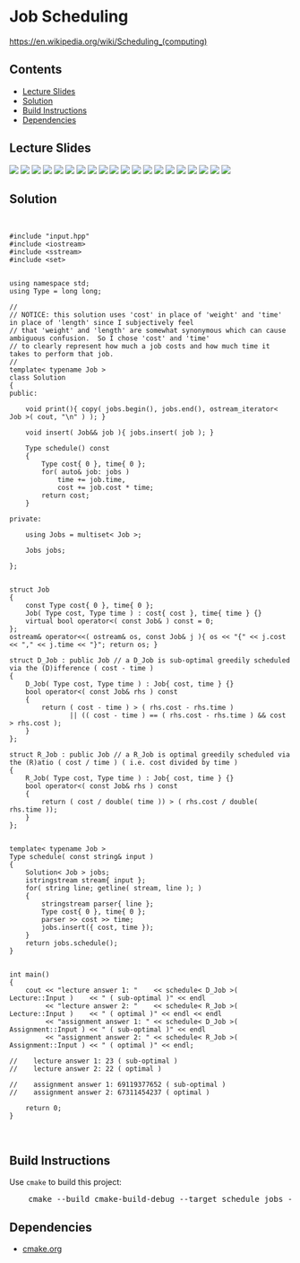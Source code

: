 <h1 id="job_scheduler">Job Scheduling</h1>
<a href="https://en.wikipedia.org/wiki/Scheduling_(computing)">https://en.wikipedia.org/wiki/Scheduling_(computing)</a>
<h2>Contents</h2>
<ul>
  <li>
      <a href="#slides">Lecture Slides</a>
  </li>
  <li>
    <a href="#solution">Solution</a>
  </li>
  <li>
    <a href="#build">Build Instructions</a>
  </li>
  <li>
    <a href="#dependencies">Dependencies</a>
  </li>
</ul>

<h2 id="slides">Lecture Slides</h2>
<img src="https://github.com/claytonjwong/Algorithms-Stanford/blob/master/course3/schedule_jobs/documentation/job_00.png" />
<img src="https://github.com/claytonjwong/Algorithms-Stanford/blob/master/course3/schedule_jobs/documentation/job_01.png" />
<img src="https://github.com/claytonjwong/Algorithms-Stanford/blob/master/course3/schedule_jobs/documentation/job_02.png" />
<img src="https://github.com/claytonjwong/Algorithms-Stanford/blob/master/course3/schedule_jobs/documentation/job_03.png" />
<img src="https://github.com/claytonjwong/Algorithms-Stanford/blob/master/course3/schedule_jobs/documentation/job_04.png" />
<img src="https://github.com/claytonjwong/Algorithms-Stanford/blob/master/course3/schedule_jobs/documentation/job_05.png" />
<img src="https://github.com/claytonjwong/Algorithms-Stanford/blob/master/course3/schedule_jobs/documentation/job_06.png" />
<img src="https://github.com/claytonjwong/Algorithms-Stanford/blob/master/course3/schedule_jobs/documentation/job_07.png" />
<img src="https://github.com/claytonjwong/Algorithms-Stanford/blob/master/course3/schedule_jobs/documentation/job_08.png" />
<img src="https://github.com/claytonjwong/Algorithms-Stanford/blob/master/course3/schedule_jobs/documentation/job_09.png" />
<img src="https://github.com/claytonjwong/Algorithms-Stanford/blob/master/course3/schedule_jobs/documentation/job_10.png" />
<img src="https://github.com/claytonjwong/Algorithms-Stanford/blob/master/course3/schedule_jobs/documentation/job_11.png" />
<img src="https://github.com/claytonjwong/Algorithms-Stanford/blob/master/course3/schedule_jobs/documentation/job_12.png" />
<img src="https://github.com/claytonjwong/Algorithms-Stanford/blob/master/course3/schedule_jobs/documentation/job_13.png" />
<img src="https://github.com/claytonjwong/Algorithms-Stanford/blob/master/course3/schedule_jobs/documentation/job_14.png" />
<img src="https://github.com/claytonjwong/Algorithms-Stanford/blob/master/course3/schedule_jobs/documentation/job_15.png" />
<img src="https://github.com/claytonjwong/Algorithms-Stanford/blob/master/course3/schedule_jobs/documentation/job_16.png" />
<img src="https://github.com/claytonjwong/Algorithms-Stanford/blob/master/course3/schedule_jobs/documentation/job_17.png" />
<img src="https://github.com/claytonjwong/Algorithms-Stanford/blob/master/course3/schedule_jobs/documentation/job_18.png" />
<img src="https://github.com/claytonjwong/Algorithms-Stanford/blob/master/course3/schedule_jobs/documentation/job_19.png" />

<h2 id="solution">Solution</h2>
<pre>

    #include "input.hpp"
    #include <iostream>
    #include <sstream>
    #include <set>
    
    
    using namespace std;
    using Type = long long;
    
    //
    // NOTICE: this solution uses 'cost' in place of 'weight' and 'time' in place of 'length' since I subjectively feel
    // that 'weight' and 'length' are somewhat synonymous which can cause ambiguous confusion.  So I chose 'cost' and 'time'
    // to clearly represent how much a job costs and how much time it takes to perform that job.
    //
    template< typename Job >
    class Solution
    {
    public:
    
        void print(){ copy( jobs.begin(), jobs.end(), ostream_iterator< Job >( cout, "\n" ) ); }
    
        void insert( Job&& job ){ jobs.insert( job ); }
    
        Type schedule() const
        {
            Type cost{ 0 }, time{ 0 };
            for( auto& job: jobs )
                time += job.time,
                cost += job.cost * time;
            return cost;
        }
    
    private:
    
        using Jobs = multiset< Job >;
    
        Jobs jobs;
    
    };
    
    
    struct Job
    {
        const Type cost{ 0 }, time{ 0 };
        Job( Type cost, Type time ) : cost{ cost }, time{ time } {}
        virtual bool operator<( const Job& ) const = 0;
    };
    ostream& operator<<( ostream& os, const Job& j ){ os << "{" << j.cost << "," << j.time << "}"; return os; }
    
    struct D_Job : public Job // a D_Job is sub-optimal greedily scheduled via the (D)ifference ( cost - time )
    {
        D_Job( Type cost, Type time ) : Job{ cost, time } {}
        bool operator<( const Job& rhs ) const
        {
            return ( cost - time ) > ( rhs.cost - rhs.time )
                   || (( cost - time ) == ( rhs.cost - rhs.time ) && cost > rhs.cost );
        }
    };
    
    struct R_Job : public Job // a R_Job is optimal greedily scheduled via the (R)atio ( cost / time ) ( i.e. cost divided by time )
    {
        R_Job( Type cost, Type time ) : Job{ cost, time } {}
        bool operator<( const Job& rhs ) const
        {
            return ( cost / double( time )) > ( rhs.cost / double( rhs.time ));
        }
    };
    
    
    template< typename Job >
    Type schedule( const string& input )
    {
        Solution< Job > jobs;
        istringstream stream{ input };
        for( string line; getline( stream, line ); )
        {
            stringstream parser{ line };
            Type cost{ 0 }, time{ 0 };
            parser >> cost >> time;
            jobs.insert({ cost, time });
        }
        return jobs.schedule();
    }
    
    
    int main()
    {
        cout << "lecture answer 1: "    << schedule< D_Job >( Lecture::Input )    << " ( sub-optimal )" << endl
             << "lecture answer 2: "    << schedule< R_Job >( Lecture::Input )    << " ( optimal )" << endl << endl
             << "assignment answer 1: " << schedule< D_Job >( Assignment::Input ) << " ( sub-optimal )" << endl
             << "assignment answer 2: " << schedule< R_Job >( Assignment::Input ) << " ( optimal )" << endl;
    
    //    lecture answer 1: 23 ( sub-optimal )
    //    lecture answer 2: 22 ( optimal )
    
    //    assignment answer 1: 69119377652 ( sub-optimal )
    //    assignment answer 2: 67311454237 ( optimal )
    
        return 0;
    }

</pre>

<h2 id="build">Build Instructions</h2>
<p>Use <code>cmake</code> to build this project:</p>

<pre>
    cmake --build cmake-build-debug --target schedule_jobs -- -j 4
</pre>

<h2 id="dependencies">Dependencies</h2>
<ul>
  <li>
    <a href="https://cmake.org/">cmake.org</a>
  </li>
</ul>

</body>
</html>
